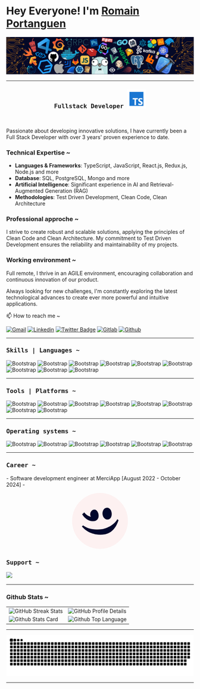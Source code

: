 # Hey Everyone! I'm [Romain Portanguen](https://github.com/Romain-Portanguen)

![](https://github.com/Romain-Portanguen/Romain-Portanguen/blob/main/header.png)

<hr>

<h3 align="center"><samp> Fullstack Developer <img src="https://github.com/Romain-Portanguen/Romain-Portanguen/blob/main/images/icons8-typescript-50.png"/> </samp></h3>

<br>

<div>
  
Passionate about developing innovative solutions, I have currently been a Full Stack Developer with over 3 years' proven experience to date.

### Technical Expertise ~

- **Languages & Frameworks**: TypeScript, JavaScript, React.js, Redux.js, Node.js and more
- **Database**: SQL, PostgreSQL, Mongo and more
- **Artificial Intelligence**: Significant experience in AI and Retrieval-Augmented Generation (RAG)
- **Methodologies**: Test Driven Development, Clean Code, Clean Architecture

### Professional approche ~

I strive to create robust and scalable solutions, applying the principles of Clean Code and Clean Architecture. My commitment to Test Driven Development ensures the reliability and maintainability of my projects.

### Working environment ~

Full remote, I thrive in an AGILE environment, encouraging collaboration and continuous innovation of our product.

Always looking for new challenges, I'm constantly exploring the latest technological advances to create ever more powerful and intuitive applications.

📫 How to reach me ~

[![Gmail](https://img.shields.io/badge/-Gmail-c14438?style=flat&logo=Gmail&logoColor=white)](mailto:portanguenr@gmail.com)
[![Linkedin](https://img.shields.io/badge/-LinkedIn-blue?style=flat&logo=Linkedin&logoColor=white)](https://www.linkedin.com/in/https://www.linkedin.com/in/romain-portanguen-a9b0771b7/)
[![Twitter Badge](https://img.shields.io/badge/-Twitter-1da1f2?labelColor=1da1f2&logo=twitter&logoColor=white&link=https://twitter.com/https://twitter.com/DukeArtik)](https://twitter.com/https://twitter.com/DukeArtik)
[![Gitlab](https://img.shields.io/badge/-Gitlab-05122A?labelColor=2b343b&logo=Gitlab&color=2B343B)](https://gitlab.com/romain.portanguen)
[![Github](https://img.shields.io/github/followers/Romain-Portanguen?label=Follow&style=social)](https://github.com/Romain-Portanguen)



</div>

<hr>

<h3><b><samp>Skills | Languages ~</samp></b></h3>

![Bootstrap](https://img.shields.io/badge/-Typescript-05122A?style=plastic&logo=Typescript&color=2B343B)
![Bootstrap](https://img.shields.io/badge/-Javascript-05122A?style=plastic&logo=Javascript&color=2B343B)
![Bootstrap](https://img.shields.io/badge/-Python-05122A?style=plastic&logo=Python&color=2B343B)
![Bootstrap](https://img.shields.io/badge/-React-05122A?style=plastic&logo=React&color=2B343B)
![Bootstrap](https://img.shields.io/badge/-Nodejs-05122A?style=plastic&logo=Nodejs&color=2B343B)
![Bootstrap](https://img.shields.io/badge/-MySQL-05122A?style=plastic&logo=MySQL&color=2B343B)
![Bootstrap](https://img.shields.io/badge/-PostgreSQL-05122A?style=plastic&logo=PostgreSQL&color=2B343B)
![Bootstrap](https://img.shields.io/badge/-yarn-05122A?style=plastic&logo=yarn&color=2B343B)
![Bootstrap](https://img.shields.io/badge/-npm-05122A?style=plastic&logo=npm&color=2B343B)

<hr>

<div>
  
<h3><b><samp>Tools | Platforms ~</samp></b></h3>
  
![Bootstrap](https://img.shields.io/badge/-Gitlab-05122A?style=plastic&logo=Gitlab&color=2B343B)
![Bootstrap](https://img.shields.io/badge/-Github-05122A?style=plastic&logo=Github&color=2B343B)
![Bootstrap](https://img.shields.io/badge/-Git-05122A?style=plastic&logo=Git&color=2B343B)
![Bootstrap](https://img.shields.io/badge/-Bash-05122A?style=plastic&logo=Bash&color=2B343B)
![Bootstrap](https://img.shields.io/badge/-VisualStudioCode-05122A?style=plastic&logo=VisualStudioCode&color=2B343B)
![Bootstrap](https://img.shields.io/badge/-Webstorm-05122A?style=plastic&logo=Webstorm&color=2B343B)
![Bootstrap](https://img.shields.io/badge/-VirtualBox-05122A?style=plastic&logo=VirtualBox&color=2B343B)
![Bootstrap](https://img.shields.io/badge/-Docker-05122A?style=plastic&logo=Docker&color=2B343B)
  
</div>

<hr>

<div>
  
<h3><b><samp>Operating systems ~</samp></b></h3>

![Bootstrap](https://img.shields.io/badge/-MacOs-05122A?style=plastic&logo=MacOs&color=2B343B)
![Bootstrap](https://img.shields.io/badge/-Linux-05122A?style=plastic&logo=Linux&color=2B343B)
![Bootstrap](https://img.shields.io/badge/-Debian-05122A?style=plastic&logo=Debian&color=2B343B)
![Bootstrap](https://img.shields.io/badge/-KaliLinux-05122A?style=plastic&logo=KaliLinux&color=2B343B)
![Bootstrap](https://img.shields.io/badge/-ArchLinux-05122A?style=plastic&logo=ArchLinux&color=2B343B)
![Bootstrap](https://img.shields.io/badge/-Windows-05122A?style=plastic&logo=Windows&color=2B343B)
  
</div>

<hr> 
  

<div>
<h3><b><samp>Career ~</samp></b></h3>

<p>- Software development engineer at MerciApp [August 2022 - October 2024] -</p>

<div style="display: flex; justify-content: center; align-items: center;">
  <a href="https://www.merci-app.com/">
    <img src="https://github.com/Romain-Portanguen/Romain-Portanguen/blob/0ffb2c1a9fed4d1d7987d360b37588dc25fe1654/images/merci_app_logo.png" alt="MerciApp" width="150px" height="150px" style="border-radius: 50%;" />
  </a>
</div>

<h3><b><samp>Support ~</samp></b></h3>

<p>
  <a href="https://www.buymeacoffee.com/romainport"><img src="https://img.buymeacoffee.com/button-api/?text=Buy me a coffee&emoji=&slug=romainport&button_colour=5F7FFF&font_colour=ffffff&font_family=Poppins&outline_colour=000000&coffee_colour=FFDD00" /></a>
</p>

</div>

<hr>

### Github Stats ~

<table>
  <tr>
    <td>
      <img src="https://github-readme-streak-stats.herokuapp.com/?user=Romain-Portanguen&theme=tokyonight" alt="GitHub Streak Stats" />
    </td>
    <td>
      <img src="https://github-profile-summary-cards.vercel.app/api/cards/profile-details?username=Romain-Portanguen&theme=tokyonight" alt="GitHub Profile Details" />
    </td>
  </tr>
  <tr colspan="2">
    <td>
      <img src="https://github-readme-stats.vercel.app/api?username=Romain-Portanguen&show_icons=true&theme=tokyonight&rank_icon=github&hide=commits,contribs" alt="Github Stats Card" />
    </td>
    <td align="center">
      <img src="https://github-readme-stats.vercel.app/api/top-langs/?username=Romain-Portanguen&layout=compact&theme=tokyonight&hide=html,css" alt="Github Top Language" height= "132px" />
    </td>
  </tr>
</table>

<hr>

<div align="center">
  
  ![Snake animation](https://raw.githubusercontent.com/Romain-Portanguen/Romain-Portanguen/output/github-contribution-grid-snake-dark.svg)

</div>

<hr>
